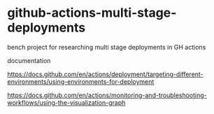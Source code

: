 # github-actions-multi-stage-deployments
bench project for researching multi stage deployments in GH actions

documentation

https://docs.github.com/en/actions/deployment/targeting-different-environments/using-environments-for-deployment

https://docs.github.com/en/actions/monitoring-and-troubleshooting-workflows/using-the-visualization-graph
